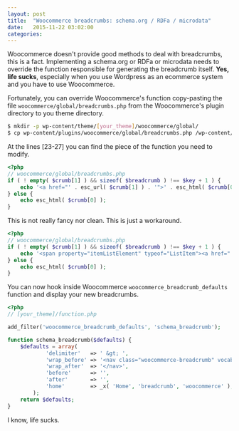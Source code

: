 ```yaml
---
layout: post
title:  "Woocommerce breadcrumbs: schema.org / RDFa / microdata"
date:   2015-11-22 03:02:00
categories: 
---
```


Woocommerce doesn't provide good methods to deal with breadcrumbs, this is a fact. Implementing a schema.org or RDFa or microdata needs to override the function responsible for generating the breadcrumb itself. **Yes, life sucks**, especially when you use Wordpress as an ecommerce system and you have to use Woocommerce.

Fortunately, you can override Woocommerce's function copy-pasting the file ```woocommerce/global/breadcrumbs.php``` from the Woocommerce's plugin directory to you theme directory.

```bash
$ mkdir -p wp-content/theme/[your_theme]/woocommerce/global/
$ cp wp-content/plugins/woocommerce/global/breadcrumbs.php /wp-content/theme/[your_theme]/woocommerce/global/breadcrumbs.php
```

At the lines [23-27] you can find the piece of the function you need to modify. 

```php
<?php
// woocommerce/global/breadcrumbs.php
if ( ! empty( $crumb[1] ) && sizeof( $breadcrumb ) !== $key + 1 ) {
	echo '<a href="' . esc_url( $crumb[1] ) . '">' . esc_html( $crumb[0] ) . '</a>';
} else {
	echo esc_html( $crumb[0] );
}

```

This is not really fancy nor clean. This is just a workaround.

```php
<?php
// woocommerce/global/breadcrumbs.php
if ( ! empty( $crumb[1] ) && sizeof( $breadcrumb ) !== $key + 1 ) {
	echo '<span property="itemListElement" typeof="ListItem"><a href="' . esc_url( $crumb[1] ) . '" property="item" typeof="WebPage"><span property="name">' . esc_html( $crumb[0] ) . '</span></a><meta property="position" content="' . ($key + 1) . '"></span>';
} else {
	echo esc_html( $crumb[0] );
}
```

You can now hook inside Woocommerce ```woocommerce_breadcrumb_defaults``` function and display your new breadcrumbs. 

```php
<?php 
// [your_theme]/function.php

add_filter('woocommerce_breadcrumb_defaults', 'schema_breadcrumb');

function schema_breadcrumb($defaults) {
    $defaults = array(
            'delimiter'   => ' &gt; ',
            'wrap_before' => '<nav class="woocommerce-breadcrumb" vocab="http://schema.org/" typeof="BreadcrumbList">',
            'wrap_after'  => '</nav>',
            'before'      => '',
            'after'       => '',
            'home'        => _x( 'Home', 'breadcrumb', 'woocommerce' ),
        );
    return $defaults;
}
```

I know, life sucks.